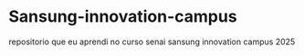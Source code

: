 # Sansung-innovation-campus
repositorio que eu aprendi no curso senai sansung innovation campus 2025

